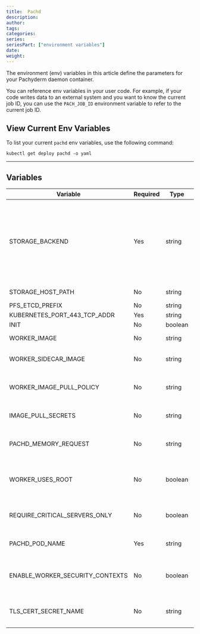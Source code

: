 ```yaml
---
title:  Pachd
description: 
author:
tags:
categories:
series: 
seriesPart: ["environment variables"]
date:
weight: 
---
```


The environment (env) variables in this article define the parameters for your Pachyderm daemon container. 

You can reference env variables in your user code. For example, if your code writes data to an external system and you want to know the current job ID, you can use the `PACH_JOB_ID` environment variable to refer to the current job ID.

## View Current Env Variables

To list your current `pachd` env variables, use the following command: 

```shell
kubectl get deploy pachd -o yaml
```

---

## Variables

| Variable | Required | Type | Default Value | Description |
|---|---|---|---|---|
| STORAGE_BACKEND | Yes | string |  | The backend storage solution; This is set automatically if deployTarget is `GOOGLE`, `AMAZON`, `MICROSOFT`, or `LOCAL`. |
| STORAGE_HOST_PATH | No | string |  | The storage host's path.  |
| PFS_ETCD_PREFIX | No | string | pachyderm_pfs |  |
| KUBERNETES_PORT_443_TCP_ADDR | Yes | string |  |  |
| INIT | No | boolean | FALSE |  |
| WORKER_IMAGE | No | string |  | The worker's image. |
| WORKER_SIDECAR_IMAGE | No | string |  | The worker sidecar's image. |
| WORKER_IMAGE_PULL_POLICY | No | string |  | The pull policy for the worker's image. |
| IMAGE_PULL_SECRETS | No | string |  | The pull secrets for the image. |
| PACHD_MEMORY_REQUEST | No | string | 1T | The amount of memory requested for pachd. |
| WORKER_USES_ROOT | No | boolean | FALSE | The option to allow the worker to use root privileges. |
| REQUIRE_CRITICAL_SERVERS_ONLY | No | boolean | FALSE | The option to only require critical servers. |
| PACHD_POD_NAME | Yes | string |  | The name of the pachd pod.  |
| ENABLE_WORKER_SECURITY_CONTEXTS | No | boolean | TRUE | The option to enable security contexts for workers. |
| TLS_CERT_SECRET_NAME | No | string |  | The secret name for a TLS certification. |